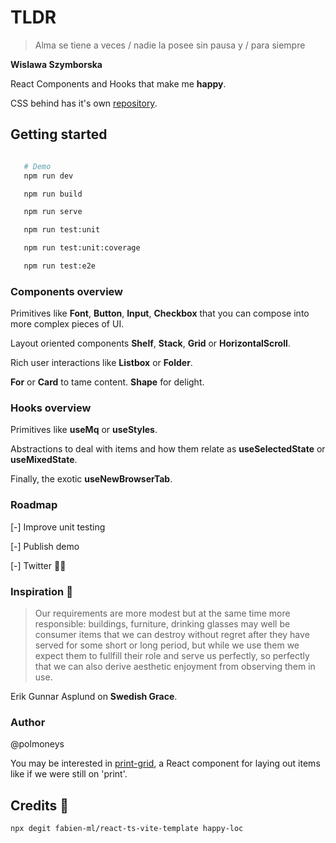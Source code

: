 # TLDR

>Alma se tiene a veces /
> nadie la posee sin pausa y /
> para siempre

**Wislawa Szymborska**

React Components and Hooks that make me **happy**. 

CSS behind has it's own [repository](https://github.com/polmoneys/mental-model).

## Getting started

```bash

   # Demo
   npm run dev

   npm run build

   npm run serve

   npm run test:unit

   npm run test:unit:coverage

   npm run test:e2e
```

### Components overview 

Primitives like **Font**, **Button**, **Input**, **Checkbox** that you can compose into more complex pieces of UI. 

Layout oriented components **Shelf**, **Stack**, **Grid** or **HorizontalScroll**. 

Rich user interactions like **Listbox** or **Folder**.

**For** or **Card** to tame content. **Shape** for delight. 

### Hooks overview 

Primitives like **useMq** or **useStyles**.

Abstractions to deal with items and how them relate as **useSelectedState** or **useMixedState**.

Finally, the exotic **useNewBrowserTab**. 

### Roadmap 

[-] Improve unit testing

[-] Publish demo

[-] Twitter 🧵🙃

### Inspiration 💐

> Our requirements are more modest but at the same time more responsible: 
> buildings, furniture, drinking glasses may well be consumer items that 
> we can destroy without regret after they have served for some short or 
> long period, but while we use them we expect them to fullfill their role and serve us perfectly, so perfectly that we can also derive aesthetic 
> enjoyment from observing them in use. 

Erik Gunnar Asplund on **Swedish Grace**.

### Author 

@polmoneys 

You may be interested in [print-grid](https://github.com/polmoneys/print-grid-react), a React component for laying out items like if we were still on 'print'. 

## Credits 🧠

```bash
npx degit fabien-ml/react-ts-vite-template happy-loc
```

